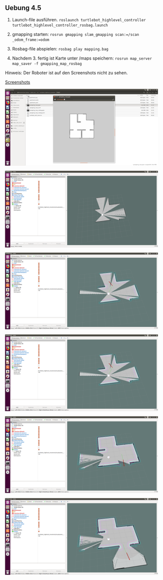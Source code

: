 ## Uebung 4.5

1. Launch-file ausführen.
`roslaunch turtlebot_highlevel_controller turtlebot_highlevel_controller_rosbag.launch`

2. gmapping starten:
`rosrun gmapping slam_gmapping scan:=/scan _odom_frame:=odom`

3. Rosbag-file abspielen:
`rosbag play mapping.bag`

4. Nachdem 3. fertig ist Karte unter /maps speichern:
`rosrun map_server map_saver -f gmapping_map_rosbag`

Hinweis: Der Roboter ist auf den Screenshots nicht zu sehen.

[Screenshots](https://github.com/nebendachs/mobile-roboter/tree/task5/turtlebot_highlevel_controller/imgs)

![Image0](https://github.com/nebendachs/mobile-roboter/blob/task5/turtlebot_highlevel_controller/imgs/Bildschirmfoto%20vom%202019-06-13%2011-29-18.png "Image 0")

![Image1](https://github.com/nebendachs/mobile-roboter/blob/task5/turtlebot_highlevel_controller/imgs/Bildschirmfoto%20vom%202019-06-13%2011-11-36.png "Image 1")

![Image2](https://github.com/nebendachs/mobile-roboter/blob/task5/turtlebot_highlevel_controller/imgs/Bildschirmfoto%20vom%202019-06-13%2011-11-47.png "Image 2")

![Image3](https://github.com/nebendachs/mobile-roboter/blob/task5/turtlebot_highlevel_controller/imgs/Bildschirmfoto%20vom%202019-06-13%2011-11-47.png "Image 3")

![Image4](https://github.com/nebendachs/mobile-roboter/blob/task5/turtlebot_highlevel_controller/imgs/Bildschirmfoto%20vom%202019-06-13%2011-12-24.png "Image 4")

![Image5](https://github.com/nebendachs/mobile-roboter/blob/task5/turtlebot_highlevel_controller/imgs/Bildschirmfoto%20vom%202019-06-13%2011-12-34.png "Image 5")

